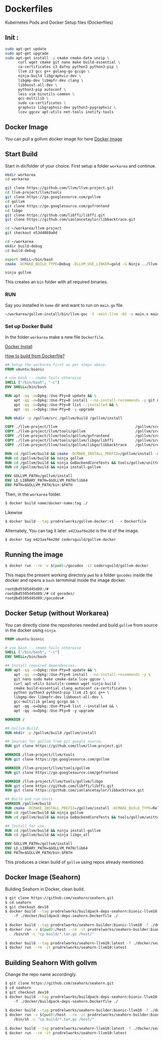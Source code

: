 # Dockerfiles
Kubernetes Pods and Docker Setup files (Dockerfiles)


## Init : 

```bash 
sudo apt-get update
sudo apt-get upgrade
sudo apt-get install -y cmake cmake-data unzip \
  	  curl wget cmake git nano make build-essential \
      ca-certificates z3 dafny python3 python3-pip \ 
      llvm z3 gcc g++ golang-go gccgo \
      ninja-build libgraphviz-dev \
      libgmp-dev libmpfr-dev clang \
      libboost-all-dev \
      python3-pip autoconf \
      less vim binutils-common \
      gcc-multilib \
      sudo ca-certificates \
      graphviz libgraphviz-dev python3-pygraphviz \
      lcov ggcov apt-utils net-tools inotify-tools 
```
## Docker Image 

You can pull a gollvm docker image for here [Docker Image](https://hub.docker.com/r/prodrelworks/gollvm-docker)

## Start Build 

Start in dir/folder of your choice. First setup a folder ```workarea``` and continue. 

```bash 
mkdir workarea 
cd workarea 

git clone https://github.com/llvm/llvm-project.git 
cd llvm-project/llvm/tools
git clone https://go.googlesource.com/gollvm 
cd gollvm 
git clone https://go.googlesource.com/gofrontend 
cd libgo  
git clone https://github.com/libffi/libffi.git 
git clone https://github.com/ianlancetaylor/libbacktrace.git 

cd ~/workarea/llvm-project
git checkout e53d4869a0d

cd ~/workarea
mkdir build-debug
cd build-debug

export SHELL=/bin/bash
cmake -DCMAKE_BUILD_TYPE=Debug -DLLVM_USE_LINKER=gold -G Ninja ../llvm-project/llvm

ninja gollvm
```

This creates an ```bin``` folder with all required binaries. 

### RUN 

Say you installed in ```home``` dir and want to run on ```main.go``` file. 

```bash 
~/workarea/gollvm-install/bin/llvm-goc -S -emit-llvm -O3 -o main.s main.go
```

### Set up Docker Build 

In the folder ```workarea``` make a new file ```Dockerfile```. 

[Docker Install](https://docs.docker.com/get-docker/)

[How to build from Dockerfile?](https://docs.docker.com/get-started/part2/)

```Dockerfile
## Setup the workarea first as per steps above. 
FROM ubuntu:bionic

# use bash -- cmake fails otherwise
SHELL ["/bin/bash", "-c"]
ENV SHELL=/bin/bash

RUN apt -qq -o=Dpkg::Use-Pty=0 update && \
    apt -qq -o=Dpkg::Use-Pty=0 install --no-install-recommends -y git nano sudo make ninja-build cmake build-essential clang autoconf ca-certificates python python3 python3-pip llvm z3 gcc g++ golang gccgo && \
    apt -qq -o=Dpkg::Use-Pty=0 list --installed && \
    apt -qq -o=Dpkg::Use-Pty=0 -y upgrade

RUN mkdir -p /gollvm/src /gollvm/build /gollvm/install

COPY ./llvm-project/llvm	                                /gollvm/src/llvm
COPY ./llvm-project/llvm/tools/gollvm	                    /gollvm/src/llvm/tools/gollvm
COPY ./llvm-project/llvm/tools/gollvm/gofrontend	        /gollvm/src/llvm/tools/gollvm/gofrontend
COPY ./llvm-project/llvm/tools/gollvm/libgo/libffi	        /gollvm/src/llvm/tools/gollvm/libgo/libffi
COPY ./llvm-project/llvm/tools/gollvm/libgo/libbacktrace	/gollvm/src/llvm/tools/gollvm/libgo/libbacktrace

RUN cd /gollvm/build && cmake -DCMAKE_INSTALL_PREFIX=/gollvm/install -DCMAKE_BUILD_TYPE=Release -DLLVM_TARGETS_TO_BUILD="X86" -DLLVM_USE_LINKER=gold -G Ninja /gollvm/src/llvm
RUN cd /gollvm/build && ninja gollvm
RUN cd /gollvm/build && ninja GoBackendCoreTests && tools/gollvm/unittests/BackendCore/GoBackendCoreTests
RUN cd /gollvm/build && ninja install-gollvm

ENV GOLLVM_PATH=/gollvm/install
ENV LD_LIBRARY_PATH=$GOLLVM_PATH/lib64
ENV PATH=$GOLLVM_PATH/bin:$PATH
```

Then, in the ```workarea``` folder.

```bash 
$ docker build name/docker-name:tag ./
```

Likewise 

```bash
$ docker build --tag prodrelworks/gollvm-docker:v1 - < Dockerfile
```

Alternately, You can tag it later. ```e423aaf6e20d``` is the id of the image. 

```bash
$ docker tag e423aaf6e20d codersguild/gollvm-docker
```

## Running the image

```bash
$ docker run --rm -v $(pwd):/gocodes -it codersguild/gollvm-docker
``` 

This maps the present working directory ```pwd``` to a folder ```gocodes``` inside the docker and opens a ```bash``` termminal inside the image docker. 

```bash
root@bd5505d45d89:/#
root@bd5505d45d89:/# cd gocodes/
root@bd5505d45d89:/gocodes#
``` 

## Docker Setup (without Workarea) 

You can directly clone the repositories needed and build ```gollvm``` from source in the docker using ```ninja```.

```Dockerfile
FROM ubuntu:bionic

# use bash -- cmake fails otherwise
SHELL ["/bin/bash", "-c"]
ENV SHELL=/bin/bash

## Install required dependencies. 
RUN apt -qq -o=Dpkg::Use-Pty=0 update && \
    apt -qq -o=Dpkg::Use-Pty=0 install --no-install-recommends -y \ 
    git nano sudo make cmake-data lcov ggcov \
    curl apt-utils binutils-common wget ninja-build \
    cmake build-essential clang autoconf ca-certificates \ 
    python python3 python3-pip llvm z3 gcc g++ \ 
    libgmp-dev libmpfr-dev libboost-all-dev \ 
    gcc-multilib golang gccgo && \
    apt -qq -o=Dpkg::Use-Pty=0 list --installed && \
    apt -qq -o=Dpkg::Use-Pty=0 -y upgrade

WORKDIR /

## Gollvm Build. 
RUN mkdir -p /gollvm/build /gollvm/install

## Sources for gollvm from git google source. 
RUN git clone https://github.com/llvm/llvm-project.git

WORKDIR /llvm-project/llvm/tools
RUN git clone https://go.googlesource.com/gollvm

WORKDIR /llvm-project/llvm/tools/gollvm
RUN git clone https://go.googlesource.com/gofrontend

WORKDIR /llvm-project/llvm/tools/gollvm/libgo
RUN git clone https://github.com/libffi/libffi.git
RUN git clone https://github.com/ianlancetaylor/libbacktrace.git

## Build and run tests 
WORKDIR /gollvm/build 
RUN cmake -DCMAKE_INSTALL_PREFIX=/gollvm/install -DCMAKE_BUILD_TYPE=Release -DLLVM_TARGETS_TO_BUILD="X86" -DLLVM_USE_LINKER=gold -G Ninja /llvm-project/llvm
RUN cd /gollvm/build && ninja gollvm
RUN cd /gollvm/build && ninja GoBackendCoreTests && tools/gollvm/unittests/BackendCore/GoBackendCoreTests

## Install for use. 
RUN cd /gollvm/build && ninja install-gollvm
RUN cd /gollvm/build && ninja libgo_all

ENV GOLLVM_PATH=/gollvm/install
ENV LD_LIBRARY_PATH=$GOLLVM_PATH/lib64
ENV PATH=$GOLLVM_PATH/bin:$PATH
```

This produces a clean build of ```gollvm``` using repos already mentioned. 

## Docker Image (Seahorn)

Building Seahorn in Docker, clean build. 

```bash 
$ git clone https://github.com/seahorn/seahorn.git 
$ cd seahorn
$ git checkout dev10
$ docker build --tag prodrelworks/buildpack-deps-seahorn:bionic-llvm10 \ 
    -f ./docker/buildpack-deps-seahorn.Dockerfile ./
    
$ docker build --tag prodrelworks/seahorn-builder:bionic-llvm10 -f ./docker/seahorn-builder.Dockerfile ./
$ docker run -v $(pwd):/host --rm -it prodrelworks/seahorn-builder:bionic-llvm10 \ 
    /bin/sh -c "cp build/*.tar.gz /host/"
    
$ docker build --tag prodrelworks/seahorn-llvm10:latest -f ./docker/seahorn.Dockerfile ./
$ docker run --rm -it prodrelworks/seahorn-llvm10:latest
``` 

## Building Seahorn With gollvm

Change the repo name accordingly. 

```bash
$ git clone https://github.com/seahorn/seahorn.git 
$ cd seahorn
$ git checkout dev10
$ docker build --tag prodrelworks/buildpack-deps-seahorn:bionic-llvm10 \ 
    -f ./docker/buildpack-deps-seahorn.Dockerfile ./
    
$ docker build --tag prodrelworks/seahorn-builder:bionic-llvm10 -f ./docker/seahorn-builder.Dockerfile ./
$ docker run -v $(pwd):/host --rm -it prodrelworks/seahorn-builder:bionic-llvm10 \ 
    /bin/sh -c "cp build/*.tar.gz /host/"
    
$ docker build --tag prodrelworks/seahorn-llvm10:latest -f ./docker/seahorn.Dockerfile ./
$ docker run --rm -it prodrelworks/seahorn-llvm10:latest
```
